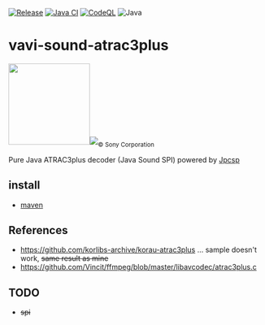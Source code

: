 [![Release](https://jitpack.io/v/umjammer/vavi-sound-atrac3plus.svg)](https://jitpack.io/#umjammer/vavi-sound-atrac3plus)
[![Java CI](https://github.com/umjammer/vavi-sound-atrac3plus/actions/workflows/maven.yml/badge.svg)](https://github.com/umjammer/vavi-sound-atrac3plus/actions/workflows/maven.yml)
[![CodeQL](https://github.com/umjammer/vavi-sound-atrac3plus/actions/workflows/codeql.yml/badge.svg)](https://github.com/umjammer/vavi-sound-atrac3plus/actions/workflows/codeql-analysis.yml)
![Java](https://img.shields.io/badge/Java-8-b07219)

# vavi-sound-atrac3plus

<img src="https://upload.wikimedia.org/wikipedia/commons/thumb/9/9b/MiniDisc-Logo.svg/248px-MiniDisc-Logo.svg.png" width="160" /><img src="https://upload.wikimedia.org/wikipedia/commons/thumb/9/9c/Atrac.svg/160px-Atrac.svg.png" /><sub>© Sony Corporation</sub>

Pure Java ATRAC3plus decoder (Java Sound SPI) powered by [Jpcsp](https://github.com/jpcsp/jpcsp)

## install

 * [maven](https://jitpack.io/#umjammer/vavi-sound-atrac3plus)

## References

 * https://github.com/korlibs-archive/korau-atrac3plus ... sample doesn't work, ~~same result as mine~~
 * https://github.com/Vincit/ffmpeg/blob/master/libavcodec/atrac3plus.c

## TODO

 * ~~spi~~
